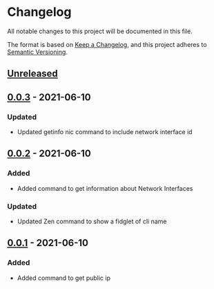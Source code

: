 # Changelog

All notable changes to this project will be documented in this file.

The format is based on [Keep a Changelog](https://keepachangelog.com/en/1.0.0/),
and this project adheres to [Semantic Versioning](https://semver.org/spec/v2.0.0.html).

## [Unreleased]

## [0.0.3] - 2021-06-10

### Updated

- Updated getinfo nic command to include network interface id

## [0.0.2] - 2021-06-10

### Added

- Added command to get information about Network Interfaces

### Updated

- Updated Zen command to show a fidglet of cli name

## [0.0.1] - 2021-06-10

### Added

- Added command to get public ip

[Unreleased]: https://github.com/WajahatAliAbid/zen-cli/compare/0.0.3..HEAD
[0.0.3]: https://github.com/WajahatAliAbid/zen-cli/compare/0.0.2..0.0.3
[0.0.2]: https://github.com/WajahatAliAbid/zen-cli/compare/0.0.1..0.0.2
[0.0.1]: https://github.com/WajahatAliAbid/zen-cli/releases/tag/0.0.1